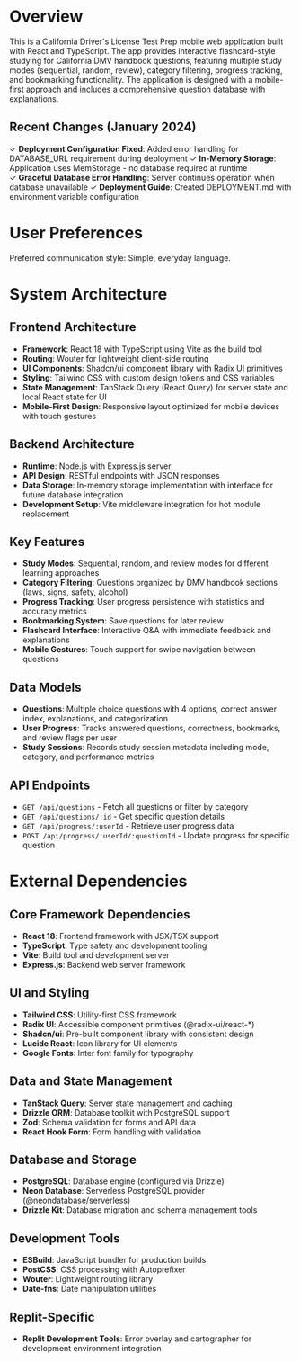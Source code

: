 # Overview

This is a California Driver's License Test Prep mobile web application built with React and TypeScript. The app provides interactive flashcard-style studying for California DMV handbook questions, featuring multiple study modes (sequential, random, review), category filtering, progress tracking, and bookmarking functionality. The application is designed with a mobile-first approach and includes a comprehensive question database with explanations.

## Recent Changes (January 2024)

✓ **Deployment Configuration Fixed**: Added error handling for DATABASE_URL requirement during deployment
✓ **In-Memory Storage**: Application uses MemStorage - no database required at runtime  
✓ **Graceful Database Error Handling**: Server continues operation when database unavailable
✓ **Deployment Guide**: Created DEPLOYMENT.md with environment variable configuration

# User Preferences

Preferred communication style: Simple, everyday language.

# System Architecture

## Frontend Architecture
- **Framework**: React 18 with TypeScript using Vite as the build tool
- **Routing**: Wouter for lightweight client-side routing
- **UI Components**: Shadcn/ui component library with Radix UI primitives
- **Styling**: Tailwind CSS with custom design tokens and CSS variables
- **State Management**: TanStack Query (React Query) for server state and local React state for UI
- **Mobile-First Design**: Responsive layout optimized for mobile devices with touch gestures

## Backend Architecture
- **Runtime**: Node.js with Express.js server
- **API Design**: RESTful endpoints with JSON responses
- **Data Storage**: In-memory storage implementation with interface for future database integration
- **Development Setup**: Vite middleware integration for hot module replacement

## Key Features
- **Study Modes**: Sequential, random, and review modes for different learning approaches
- **Category Filtering**: Questions organized by DMV handbook sections (laws, signs, safety, alcohol)
- **Progress Tracking**: User progress persistence with statistics and accuracy metrics
- **Bookmarking System**: Save questions for later review
- **Flashcard Interface**: Interactive Q&A with immediate feedback and explanations
- **Mobile Gestures**: Touch support for swipe navigation between questions

## Data Models
- **Questions**: Multiple choice questions with 4 options, correct answer index, explanations, and categorization
- **User Progress**: Tracks answered questions, correctness, bookmarks, and review flags per user
- **Study Sessions**: Records study session metadata including mode, category, and performance metrics

## API Endpoints
- `GET /api/questions` - Fetch all questions or filter by category
- `GET /api/questions/:id` - Get specific question details
- `GET /api/progress/:userId` - Retrieve user progress data
- `POST /api/progress/:userId/:questionId` - Update progress for specific question

# External Dependencies

## Core Framework Dependencies
- **React 18**: Frontend framework with JSX/TSX support
- **TypeScript**: Type safety and development tooling
- **Vite**: Build tool and development server
- **Express.js**: Backend web server framework

## UI and Styling
- **Tailwind CSS**: Utility-first CSS framework
- **Radix UI**: Accessible component primitives (@radix-ui/react-*)
- **Shadcn/ui**: Pre-built component library with consistent design
- **Lucide React**: Icon library for UI elements
- **Google Fonts**: Inter font family for typography

## Data and State Management
- **TanStack Query**: Server state management and caching
- **Drizzle ORM**: Database toolkit with PostgreSQL support
- **Zod**: Schema validation for forms and API data
- **React Hook Form**: Form handling with validation

## Database and Storage
- **PostgreSQL**: Database engine (configured via Drizzle)
- **Neon Database**: Serverless PostgreSQL provider (@neondatabase/serverless)
- **Drizzle Kit**: Database migration and schema management tools

## Development Tools
- **ESBuild**: JavaScript bundler for production builds
- **PostCSS**: CSS processing with Autoprefixer
- **Wouter**: Lightweight routing library
- **Date-fns**: Date manipulation utilities

## Replit-Specific
- **Replit Development Tools**: Error overlay and cartographer for development environment integration